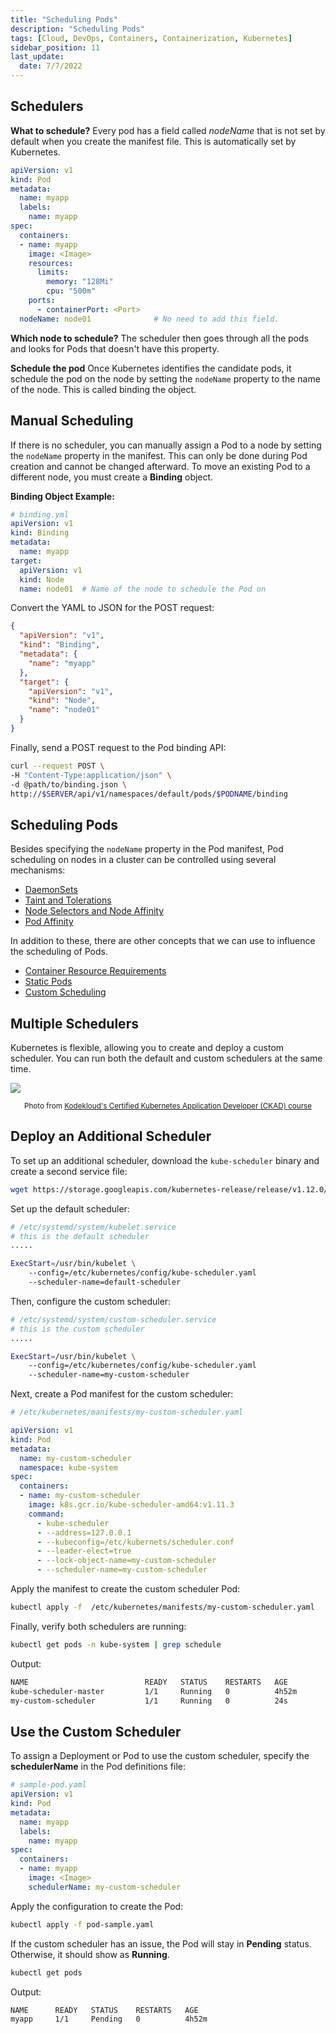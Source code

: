 ```yaml
---
title: "Scheduling Pods"
description: "Scheduling Pods"
tags: [Cloud, DevOps, Containers, Containerization, Kubernetes]
sidebar_position: 11
last_update:
  date: 7/7/2022
---
```




## Schedulers 

**What to schedule?**
Every pod has a field called *nodeName* that is not set by default when you create the manifest file. This is automatically set by Kubernetes.

```yaml
apiVersion: v1
kind: Pod
metadata:
  name: myapp
  labels:
    name: myapp
spec:
  containers:
  - name: myapp
    image: <Image>
    resources:
      limits:
        memory: "128Mi"
        cpu: "500m"
    ports:
      - containerPort: <Port>
  nodeName: node01              # No need to add this field.
```

**Which node to schedule?**
The scheduler then goes through all the pods and looks for Pods that doesn't have this property. 

**Schedule the pod**
Once Kubernetes identifies the candidate pods, it schedule the pod on the node by setting the `nodeName` property to the name of the node. This is called binding the object.


## Manual Scheduling 

If there is no scheduler, you can manually assign a Pod to a node by setting the `nodeName` property in the manifest. This can only be done during Pod creation and cannot be changed afterward. To move an existing Pod to a different node, you must create a **Binding** object.

**Binding Object Example:**

```yaml
# binding.yml
apiVersion: v1
kind: Binding
metadata:
  name: myapp
target:
  apiVersion: v1
  kind: Node
  name: node01  # Name of the node to schedule the Pod on
```

Convert the YAML to JSON for the POST request:

```json
{
  "apiVersion": "v1",
  "kind": "Binding",
  "metadata": {
    "name": "myapp"
  },
  "target": {
    "apiVersion": "v1",
    "kind": "Node",
    "name": "node01"
  }
}
```

Finally, send a POST request to the Pod binding API:

```bash
curl --request POST \
-H "Content-Type:application/json" \
-d @path/to/binding.json \
http://$SERVER/api/v1/namespaces/default/pods/$PODNAME/binding
```


## Scheduling Pods 

Besides specifying the `nodeName` property in the Pod manifest, Pod scheduling on nodes in a cluster can be controlled using several mechanisms:

- [DaemonSets]()
- [Taint and Tolerations]()
- [Node Selectors and Node Affinity]()
- [Pod Affinity]()

In addition to these, there are other concepts that we can use to influence the scheduling of Pods.

- [Container Resource Requirements]() 
- [Static Pods](/docs/015-Containerization/020-Kubernetes/009-Static-Pods.md) 
- [Custom Scheduling](https://kubernetes.io/docs/tasks/administer-cluster/configure-multiple-schedulers/)


## Multiple Schedulers

Kubernetes is flexible, allowing you to create and deploy a custom scheduler. You can run both the default and custom schedulers at the same time.

<div class='img-center'>

![](/img/docs/multipleschedulers.png)  

</div>

<small><center>Photo from [Kodekloud's Certified Kubernetes Application Developer (CKAD) course](https://kodekloud.com/courses/certified-kubernetes-application-developer-ckad/)</center></small>


## Deploy an Additional Scheduler 

To set up an additional scheduler, download the `kube-scheduler` binary and create a second service file:

```bash
wget https://storage.googleapis.com/kubernetes-release/release/v1.12.0/bin/linux/amd64/kube-scheduler 
```

Set up the default scheduler:

```bash
# /etc/systemd/system/kubelet.service
# this is the default scheduler
.....

ExecStart=/usr/bin/kubelet \
    --config=/etc/kubernetes/config/kube-scheduler.yaml 
    --scheduler-name=default-scheduler
```


Then, configure the custom scheduler:

```bash
# /etc/systemd/system/custom-scheduler.service
# this is the custom scheduler
.....

ExecStart=/usr/bin/kubelet \
    --config=/etc/kubernetes/config/kube-scheduler.yaml 
    --scheduler-name=my-custom-scheduler
```

Next, create a Pod manifest for the custom scheduler:

```yaml
# /etc/kubernetes/manifests/my-custom-scheduler.yaml 

apiVersion: v1
kind: Pod
metadata:
  name: my-custom-scheduler
  namespace: kube-system 
spec:
  containers:
  - name: my-custom-scheduler
    image: k8s.gcr.io/kube-scheduler-amd64:v1.11.3
    command:
      - kube-scheduler 
      - --address=127.0.0.1
      - --kubeconfig=/etc/kubernets/scheduler.conf
      - --leader-elect=true
      - --lock-object-name=my-custom-scheduler
      - --scheduler-name=my-custom-scheduler
```

Apply the manifest to create the custom scheduler Pod:

```bash
kubectl apply -f  /etc/kubernetes/manifests/my-custom-scheduler.yaml 
```

Finally, verify both schedulers are running:

```bash
kubectl get pods -n kube-system | grep schedule 
```

Output: 

```bash 
NAME                          READY   STATUS    RESTARTS   AGE
kube-scheduler-master         1/1     Running   0          4h52m
my-custom-scheduler           1/1     Running   0          24s
```

## Use the Custom Scheduler 

To assign a Deployment or Pod to use the custom scheduler, specify the **schedulerName** in the Pod definitions file:

```yaml 
# sample-pod.yaml 
apiVersion: v1
kind: Pod
metadata:
  name: myapp
  labels:
    name: myapp
spec:
  containers:
  - name: myapp
    image: <Image>
    schedulerName: my-custom-scheduler 
```

Apply the configuration to create the Pod:

```bash
kubectl apply -f pod-sample.yaml  
```

If the custom scheduler has an issue, the Pod will stay in **Pending** status. Otherwise, it should show as **Running**.

```bash
kubectl get pods 
```

Output: 

```bash 
NAME      READY   STATUS    RESTARTS   AGE
myapp     1/1     Pending   0          4h52m 
```



 

 
